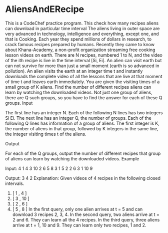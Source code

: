 AliensAndERecipe
================

This is a CodeChef practice program. This check how many recipes aliens can download in particular time interval
The aliens living in outer space are very advanced in technology,
intelligence and everything, except one, and that is Cooking.
Each year they spend millions of dollars in research, to crack famous recipes prepared by humans.
Recently they came to know about Khana-Academy,
a non-profit organization streaming free cooking lesson videos on earth.
There are N recipes,
numbered 1 to N, and the video of the ith recipe is live in the time interval [Si, Ei].
An alien can visit earth but can not survive for more than just a small moment (earth is so advanced in pollution).
An alien visits the earth at an integer time t and instantly downloads the complete video of all the lessons
that are live at that moment of time t and leaves earth immediately.
You are given the visiting times of a small group of K aliens.
Find the number of different recipes aliens can learn by watching the downloaded videos.
Not just one group of aliens, there are Q such groups,
so you have to find the answer for each of these Q groups.
Input

The first line has an integer N.
Each of the following N lines has two integers Si Ei.
The next line has an integer Q, the number of groups.
Each of the following Q lines has information of a group of aliens.
The first integer is K, the number of aliens in that group, followed by K integers in the same line,
the integer visiting times t of the aliens.

Output

For each of the Q groups, output the number of different recipes that group of aliens can learn by watching the downloaded videos.
Example

Input:
4
1 4
3 10
2 6
5 8
3
1 5
2 2 6
3 1 10 9

Output:
3
4
2
Explanation:
Given videos of 4 recipes in the following closed intervals.
1. [ 1 , 4 ]
2. [ 3 , 10 ]
3. [ 2 , 6 ]
4. [ 5 , 8 ]
In the first query, only one alien arrives at t = 5 and can download 3 recipes 2, 3, 4.
In the second query, two aliens arrive at t = 2 and 6. They can learn all the 4 recipes.
In the third query, three aliens arrive at t = 1, 10 and 9. They can learn only two recipes, 1 and 2.

